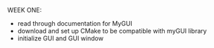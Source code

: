 WEEK ONE:
  - read through documentation for MyGUI
  - download and set up CMake to be compatible with myGUI library
  - initialize GUI and GUI window
